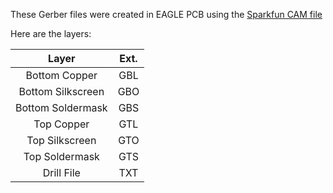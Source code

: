 These Gerber files were created in EAGLE PCB using the [Sparkfun CAM file](https://learn.sparkfun.com/tutorials/using-eagle-board-layout/generating-gerbers)   

Here are the layers:

| Layer            | Ext. |
|:----------------:|:----:|
|Bottom Copper     | GBL  |
|Bottom Silkscreen | GBO  |
|Bottom Soldermask | GBS  |
|Top Copper        | GTL  |
|Top Silkscreen    | GTO  |
|Top Soldermask    | GTS  |
|Drill File        | TXT  |

